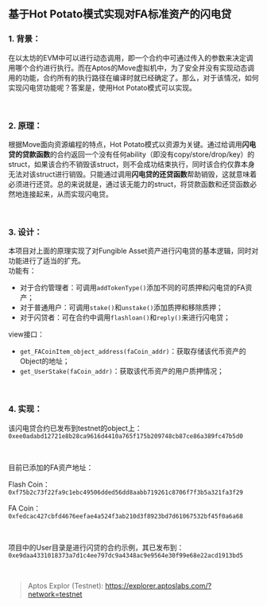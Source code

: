 ## 基于Hot Potato模式实现对FA标准资产的闪电贷

### 1. 背景：

在以太坊的EVM中可以进行动态调用，即一个合约中可通过传入的参数来决定调用哪个合约进行执行。而在Aptos的Move虚拟机中，为了安全并没有实现动态调用的功能，合约所有的执行路径在编译时就已经确定了。那么，对于该情况，如何实现闪电贷功能呢？答案是，使用Hot Potato模式可以实现。

<br>

### 2. 原理：

根据Move面向资源编程的特点，Hot Potato模式以资源为关键。通过给调用**闪电贷的贷款函数**的合约返回一个没有任何ability（即没有copy/store/drop/key）的struct，如果该合约不销毁该struct，则不会成功结束执行，同时该合约仅靠本身无法对该struct进行销毁。只能通过调用**闪电贷的还贷函数**帮助销毁，这就意味着必须进行还贷。总的来说就是，通过该无能力的struct，将贷款函数和还贷函数必然地连接起来，从而实现闪电贷。

<br>

### 3. 设计：

本项目对上面的原理实现了对Fungible Asset资产进行闪电贷的基本逻辑，同时对功能进行了适当的扩充。<br>
功能有：

- 对于合约管理者：可调用`addTokenType()`添加不同的可质押和闪电贷的FA资产；
- 对于普通用户：可调用`stake()`和`unstake()`添加质押和移除质押；
- 对于闪贷者：可在合约中调用`flashloan()`和`reply()`来进行闪电贷；

view接口：

- `get_FACoinItem_object_address(faCoin_addr)`：获取存储该代币资产的Object的地址；
- `get_UserStake(faCoin_addr)`：获取该代币资产的用户质押情况；
  
<br>

### 4. 实现：

该闪电贷合约已发布到testnet的object上：`0xee0adabd12721e8b28ca9616d4410a765f175b209748cb87ce86a389fc47b5d0`

<br>

目前已添加的FA资产地址：

Flash Coin：`0xf75b2c73f22fa9c1ebc49506dded56dd8aabb719261c8706f7f3b5a321fa3f29`

FA Coin：`0xfedcac427cbfd4676eefae4a524f3ab210d3f8923bd7d61067532bf45f0a6a68`

<br>

项目中的User目录是进行闪贷的合约示例，其已发布到：`0xe9daa4331018373a7d1c4ee797dc9a4348ac9e9564e30f99e68e22acd1913bd5`

<br>

> Aptos Explor (Testnet): https://explorer.aptoslabs.com/?network=testnet












